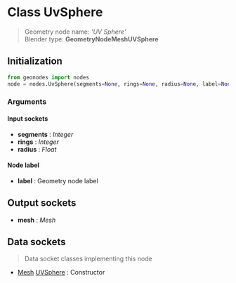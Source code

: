 
# Class UvSphere

> Geometry node name: _'UV Sphere'_<br>Blender type:  **GeometryNodeMeshUVSphere**

## Initialization


```python
from geonodes import nodes
node = nodes.UvSphere(segments=None, rings=None, radius=None, label=None)
```


### Arguments


#### Input sockets



- **segments** : _Integer_
- **rings** : _Integer_
- **radius** : _Float_



#### Node label



- **label** : Geometry node label



## Output sockets



- **mesh** : _Mesh_



## Data sockets

> Data socket classes implementing this node


- [Mesh](./sockets/Mesh.md) [UVSphere](./sockets/Mesh.md#uvsphere) : Constructor


